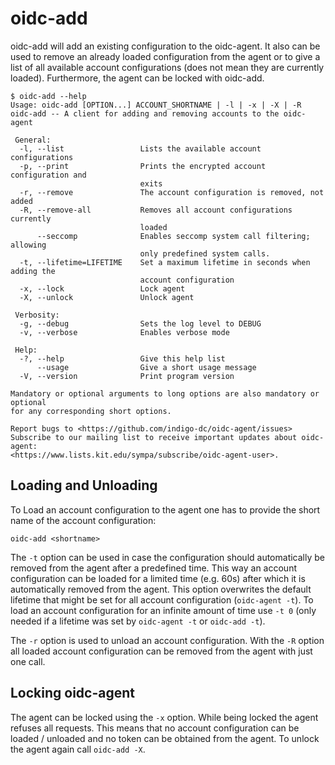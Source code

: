 # oidc-add
oidc-add will add an existing configuration to the oidc-agent. It also can be
used to remove an already loaded configuration from the agent or to give a list
of all available account configurations (does not mean they are currently loaded). 
Furthermore, the agent can be locked with oidc-add.
```
$ oidc-add --help
Usage: oidc-add [OPTION...] ACCOUNT_SHORTNAME | -l | -x | -X | -R
oidc-add -- A client for adding and removing accounts to the oidc-agent

 General:
  -l, --list                 Lists the available account configurations
  -p, --print                Prints the encrypted account configuration and
                             exits
  -r, --remove               The account configuration is removed, not added
  -R, --remove-all           Removes all account configurations currently
                             loaded
      --seccomp              Enables seccomp system call filtering; allowing
                             only predefined system calls.
  -t, --lifetime=LIFETIME    Set a maximum lifetime in seconds when adding the
                             account configuration
  -x, --lock                 Lock agent
  -X, --unlock               Unlock agent

 Verbosity:
  -g, --debug                Sets the log level to DEBUG
  -v, --verbose              Enables verbose mode

 Help:
  -?, --help                 Give this help list
      --usage                Give a short usage message
  -V, --version              Print program version

Mandatory or optional arguments to long options are also mandatory or optional
for any corresponding short options.

Report bugs to <https://github.com/indigo-dc/oidc-agent/issues>
Subscribe to our mailing list to receive important updates about oidc-agent:
<https://www.lists.kit.edu/sympa/subscribe/oidc-agent-user>.
```

## Loading and Unloading
To Load an account configuration to the agent one has to provide the short name of the account configuration:
```
oidc-add <shortname>
```

The ```-t``` option can be used in case the configuration should automatically be
removed from the agent after a predefined time. This way an account configuration
can be loaded for a limited time (e.g. 60s) after which it is automatically
removed from the agent. This option overwrites the default lifetime that might
be set for all account configuration (```oidc-agent -t```). To load an account
configuration for an infinite amount of time use ```-t 0``` (only needed if a
lifetime was set by ```oidc-agent -t``` or ```oidc-add -t```).

The ```-r``` option is used to unload an account configuration. With the
```-R``` option all loaded account configuration can be removed from the agent
with just one call.

## Locking oidc-agent
The agent can be locked using the ```-x``` option. While being locked the agent
refuses all requests. This means that no account configuration can be loaded /
unloaded and no token can be obtained from the agent. To unlock the agent again
call ```oidc-add -X```.


